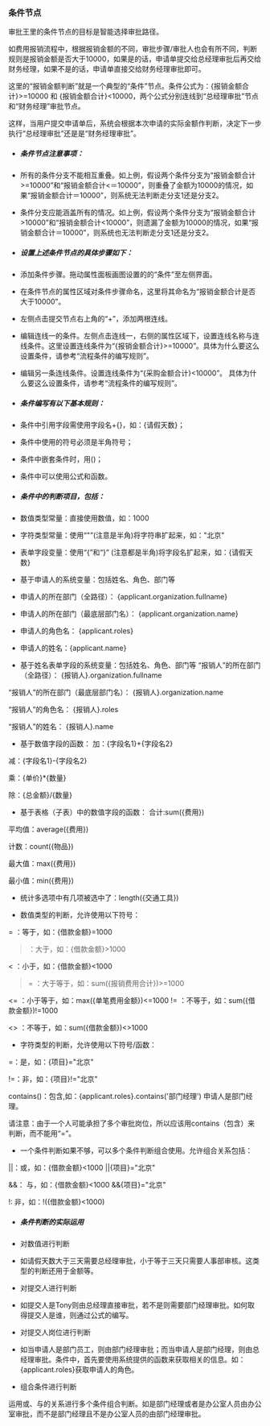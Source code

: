 ### 条件节点


审批王里的条件节点的目标是智能选择审批路径。

如费用报销流程中，根据报销金额的不同，审批步骤/审批人也会有所不同，判断规则是报销金额是否大于10000，如果是的话，申请单提交给总经理审批后再交给财务经理，如果不是的话，申请单直接交给财务经理审批即可。

这里的“报销金额判断”就是一个典型的“条件”节点。条件公式为：{报销金额合计}>=10000 和 {报销金额合计}<10000，两个公式分别连线到“总经理审批”节点和“财务经理”审批节点。

这样，当用户提交申请单后，系统会根据本次申请的实际金额作判断，决定下一步执行“总经理审批”还是是“财务经理审批”。 

- ##### 条件节点注意事项：
 - 所有的条件分支不能相互重叠。如上例，假设两个条件分支为“报销金额合计>=10000”和“报销金额合计<＝10000”，则重叠了金额为10000的情况，如果“报销金额合计＝10000”，则系统无法判断走分支1还是分支2。
 - 条件分支应能涵盖所有的情况。如上例，假设两个条件分支为“报销金额合计>10000”和“报销金额合计<10000”，则遗漏了金额为10000的情况，如果“报销金额合计＝10000”，则系统也无法判断走分支1还是分支2。

- ##### 设置上述条件节点的具体步骤如下：
 - 添加条件步骤。拖动属性面板画图设置的的“条件”至左侧界面。
 - 在条件节点的属性区域对条件步骤命名，这里将其命名为“报销金额合计是否大于10000”。
 - 左侧点击提交节点右上角的“+”，添加两根连线。
 - 编辑连线一的条件。左侧点击连线一，右侧的属性区域下，设置连线名称与连线条件。这里设置连线条件为“{报销金额合计}>=10000”。具体为什么要这么设置条件，请参考“流程条件的编写规则”。
 - 编辑另一条连线条件。设置连线条件为“{采购金额合计}<10000”。 具体为什么要这么设置条件，请参考“流程条件的编写规则”。

- ##### 条件编写有以下基本规则：

 - 条件中引用字段需使用字段名+{}，如：{请假天数}；
 - 条件中使用的符号必须是半角符号；
 - 条件中嵌套条件时，用()；
 - 条件中可以使用公式和函数。
 
- ##### 条件中的判断项目，包括：

 - 数值类型常量：直接使用数值，如：1000
 - 字符类型常量：使用“"”(注意是半角)将字符串扩起来，如："北京"
 - 表单字段变量：使用“{”和“}” (注意都是半角)将字段名扩起来，如：{请假天数}
 - 基于申请人的系统变量：包括姓名、角色、部门等
 - 申请人的所在部门（全路径）： {applicant.organization.fullname}
 - 申请人的所在部门（最底层部门名）： {applicant.organization.name}
 - 申请人的角色名： {applicant.roles} 
 - 申请人的姓名：{applicant.name} 
 - 基于姓名表单字段的系统变量：包括姓名、角色、部门等
“报销人”的所在部门（全路径）： {报销人}.organization.fullname 

  “报销人”的所在部门（最底层部门名）： {报销人}.organization.name 
  
  “报销人”的角色名： {报销人}.roles
  
  “报销人”的姓名： {报销人}.name
 - 基于数值字段的函数：
  加：{字段名1}+{字段名2}

  减：{字段名1}-{字段名2}

  乘：{单价}*{数量}

  除：{总金额}/{数量}
 - 基于表格（子表）中的数值字段的函数：
  合计:sum({费用})
  
  平均值：average({费用})

  计数：count({物品})

  最大值：max({费用})

  最小值：min({费用})
 - 统计多选项中有几项被选中了：length({交通工具})
 
 - 数值类型的判断，允许使用以下符号：

  = ：等于，如：{借款金额}=1000

  > ：大于，如：{借款金额}>1000

  < ：小于，如：{借款金额}<1000

  >= ：大于等于，如：sum({报销费用合计})>=1000

  <= ：小于等于，如：max({单笔费用金额})<=1000
!= ：不等于，如：sum({借款金额})!=1000

  <> ：不等于，如：sum({借款金额})<>1000

 - 字符类型的判断，允许使用以下符号/函数：

  =：是，如：{项目}="北京"
  
  !=：非，如：{项目}!="北京"

  contains()：包含,如：{applicant.roles}.contains('部门经理') 申请人是部门经理。
  
  请注意：由于一个人可能承担了多个审批岗位，所以应该用contains（包含）来判断，而不能用“=”。
 
 - 一个条件判断如果不够，可以多个条件判断组合使用。允许组合关系包括：

  ||：或，如：{借款金额}<1000 ||{项目}="北京"

  &&： 与，如：{借款金额}<1000 &&{项目}="北京"

  !:  非，如：!({借款金额}<1000)
 

- ##### 条件判断的实际运用

 - 对数值进行判断
 - 如请假天数大于三天需要总经理审批，小于等于三天只需要人事部审核。这类型的判断还用于金额等。
 - 对提交人进行判断
 - 如提交人是Tony则由总经理直接审批，若不是则需要部门经理审批。如何取得提交人是谁，则通过公式的编写。
 - 对提交人岗位进行判断
 - 如当申请人是部门员工，则由部门经理审批；而当申请人是部门经理，则由总经理审批。条件中，首先要使用系统提供的函数来获取相关的信息。如：{applicant.roles}获取申请人的角色。
 - 组合条件进行判断

运用或、与的关系进行多个条件组合判断。如是部门经理或者是办公室人员由办公室审批，而不是部门经理且不是办公室人员的由部门经理审批。

